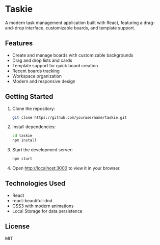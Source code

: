 # Taskie

A modern task management application built with React, featuring a drag-and-drop interface, customizable boards, and template support.

## Features

- Create and manage boards with customizable backgrounds
- Drag and drop lists and cards
- Template support for quick board creation
- Recent boards tracking
- Workspace organization
- Modern and responsive design

## Getting Started

1. Clone the repository:
   ```bash
   git clone https://github.com/yourusername/taskie.git
   ```

2. Install dependencies:
   ```bash
   cd taskie
   npm install
   ```

3. Start the development server:
   ```bash
   npm start
   ```

4. Open [http://localhost:3000](http://localhost:3000) to view it in your browser.

## Technologies Used

- React
- react-beautiful-dnd
- CSS3 with modern animations
- Local Storage for data persistence

## License

MIT
